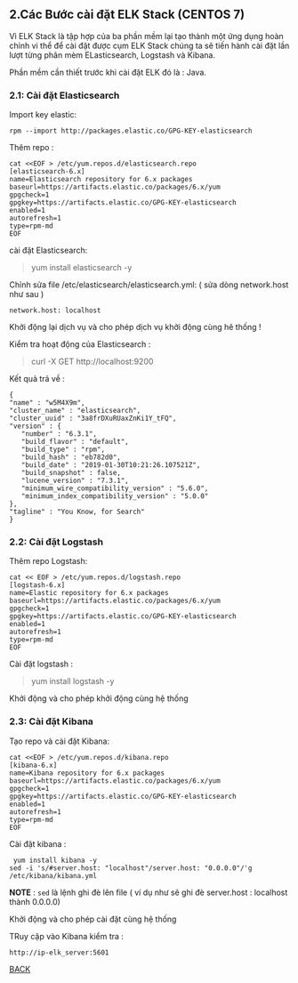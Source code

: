 ## 2.Các Bước cài đặt ELK Stack (CENTOS 7)

Vì ELK Stack là tập hợp của ba phần mềm lại tạo thành một ứng dụng hoàn chỉnh vi thể để cài đặt được cụm ELK Stack chúng ta sẽ tiến hành cài đặt lần lượt từng phân mèm ELasticsearch, Logstash và Kibana.

Phần mềm cần thiết trước khi cài đặt ELK đó là : Java.


### 2.1: Cài đặt Elasticsearch 

Import key elastic:

```
rpm --import http://packages.elastic.co/GPG-KEY-elasticsearch
```

Thêm repo :
```
cat <<EOF > /etc/yum.repos.d/elasticsearch.repo
[elasticsearch-6.x]
name=Elasticsearch repository for 6.x packages
baseurl=https://artifacts.elastic.co/packages/6.x/yum
gpgcheck=1
gpgkey=https://artifacts.elastic.co/GPG-KEY-elasticsearch
enabled=1
autorefresh=1
type=rpm-md
EOF

```

cài đặt Elasticsearch:
> yum install elasticsearch -y 

Chỉnh sửa file /etc/elasticsearch/elasticsearch.yml: ( sửa dòng network.host như sau )
```
network.host: localhost
```

Khởi động lại dịch vụ và cho phép dịch vụ khởi động cùng hê thống !

 Kiểm tra hoạt động của Elasticsearch :
 > curl -X GET http://localhost:9200

 Kết quả trả về : 
 ```
 {
"name" : "w5M4X9m",
"cluster_name" : "elasticsearch",
"cluster_uuid" : "3a8frDXuRUaxZnKi1Y_tFQ",
"version" : {
    "number" : "6.3.1",
    "build_flavor" : "default",
    "build_type" : "rpm",
    "build_hash" : "eb782d0",
    "build_date" : "2019-01-30T10:21:26.107521Z",
    "build_snapshot" : false,
    "lucene_version" : "7.3.1",
    "minimum_wire_compatibility_version" : "5.6.0",
    "minimum_index_compatibility_version" : "5.0.0"
},
"tagline" : "You Know, for Search"
}

```

### 2.2: Cài đặt Logstash

Thêm repo Logstash:

```
cat << EOF > /etc/yum.repos.d/logstash.repo
[logstash-6.x]
name=Elastic repository for 6.x packages
baseurl=https://artifacts.elastic.co/packages/6.x/yum
gpgcheck=1
gpgkey=https://artifacts.elastic.co/GPG-KEY-elasticsearch
enabled=1
autorefresh=1
type=rpm-md
EOF
```

Cài đặt logstash :
> yum install logstash -y 

Khởi động và cho phép khởi động cùng hệ thống 

### 2.3: Cài đặt Kibana 

Tạo repo và cài đặt Kibana:
```
cat <<EOF > /etc/yum.repos.d/kibana.repo
[kibana-6.x]
name=Kibana repository for 6.x packages
baseurl=https://artifacts.elastic.co/packages/6.x/yum
gpgcheck=1
gpgkey=https://artifacts.elastic.co/GPG-KEY-elasticsearch
enabled=1
autorefresh=1
type=rpm-md
EOF
```

 Cài đặt kibana :
```
 yum install kibana -y 
sed -i 's/#server.host: "localhost"/server.host: "0.0.0.0"/'g /etc/kibana/kibana.yml
```


**NOTE** : `sed` là lệnh ghi đè lên file ( ví dụ như sẽ ghi đè server.host : localhost thành 0.0.0.0)

Khởi động và cho phép cài đặt cùng hệ thống 

TRuy cập vào Kibana kiểm tra : 
```
http://ip-elk_server:5601
```
[BACK](../README.md)
